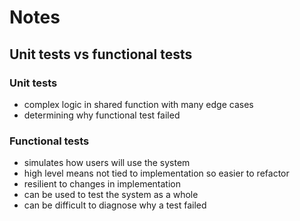 # Notes

## Unit tests vs functional tests

### Unit tests

- complex logic in shared function with many edge cases
- determining why functional test failed

### Functional tests

- simulates how users will use the system
- high level means not tied to implementation so easier to refactor
- resilient to changes in implementation
- can be used to test the system as a whole
- can be difficult to diagnose why a test failed
